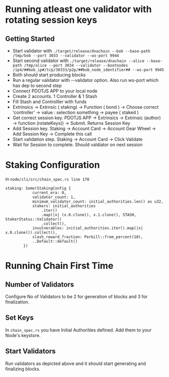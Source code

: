 # Running atleast one validator with rotating session keys

## Getting Started
 * Start validator with `./target/release/dnachain --bob --base-path /tmp/bob --port 3033 --validator --ws-port 9944`
 * Start second validator with `./target/release/dnachain --alice --base-path /tmp/alice --port 3034 --validator --bootnodes /ip4/##bob_ip#/tcp/30333/p2p/##bob_node_identifier## --ws-port 9945`
 * Both should start producing blocks
 * Run a regular validator with --validator option. Also run ws-port which has dep to second step
 * Connect PDOTJS APP to your local node
 * Create 2 accounts. 1 Controller & 1 Stash
 * Fill Stash and Controlller with funds
 * Extrinsics → Extrnsic ( staking) → Function ( bond ) → Choose correct ‘controller’ → value :  selection something → payee ( staked )
 * Get correct session key. PDOTJS APP → Extrinsics → Extrinsic (author) → function (rotateKeys() → Submit. Returns Session Key
 * Add Session key. Staking → Account Card → Account Gear Wheel → Add Session Key → Complete this call
 * Start validation step. Staking → Account Card → Click Validate
 * Wait for Session to complete. Should valdiator on next session


# Staking Configuration

in `node/cli/src/chain_spec.rs line 170`

```
staking: Some(StakingConfig {
            current_era: 0,
            validator_count: 1,
            minimum_validator_count: initial_authorities.len() as u32,
            stakers: initial_authorities
                .iter()
                .map(|x| (x.0.clone(), x.1.clone(), STASH, StakerStatus::Validator))
                .collect(),
            invulnerables: initial_authorities.iter().map(|x| x.0.clone()).collect(),
            slash_reward_fraction: Perbill::from_percent(10),
            ..Default::default()
        })
```

# Running Chain First Time

## Number of Validators
Configure No of Validators to be 2 for generation of blocks and 3 for finalization.

## Set Keys
In `chain_spec.rs` you have Initial Authorities defined. Add them to your Node's keystore.

## Start Validators
Run validators as depicted above and it should start generating and finalizing blocks.


